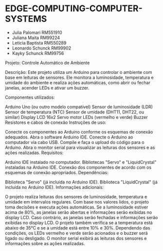 # EDGE-COMPUTING-COMPUTER-SYSTEMS
 - Julia Palomari RM551910
 - Juliana Maita RM99224
 - Leticia Baptista RM550289
 - Leonardo Schunck RM99902
 - Kayky Schunck RM99756





Projeto: Controle Automático de Ambiente

Descrição:
Este projeto utiliza um Arduino para controlar o ambiente com base em leituras de sensores. Ele monitora a luminosidade, temperatura e umidade do ambiente e realiza ações automáticas, como abrir ou fechar janelas, acender LEDs e ativar um buzzer.

Componentes utilizados:

Arduino Uno (ou outro modelo compatível)
Sensor de luminosidade (LDR)
Sensor de temperatura (NTC)
Sensor de umidade (DHT11, DHT22, ou similar)
Display LCD 16x2
Servo motor
LEDs (vermelho e verde)
Buzzer
Resistores e cabos de conexão
Instruções de uso:

Conecte os componentes ao Arduino conforme os esquemas de conexão adequados.
Abra o software Arduino IDE.
Conecte o Arduino ao computador via cabo USB.
Compile e faça o upload do código para o Arduino.
Abra o monitor serial para visualizar as leituras dos sensores e as ações realizadas.
Requisitos:

Arduino IDE instalado no computador.
Bibliotecas "Servo" e "LiquidCrystal" instaladas na Arduino IDE.
Conexão dos componentes de acordo com os esquemas de conexão apropriados.
Dependências:

Biblioteca "Servo" (já incluída no Arduino IDE).
Biblioteca "LiquidCrystal" (já incluída no Arduino IDE).
Informações adicionais:

O projeto realiza leituras dos sensores de luminosidade, temperatura e umidade em intervalos regulares.
Com base nos valores lidos, o projeto toma decisões e executa ações automáticas.
Se a luminosidade estiver acima de 80%, as janelas serão abertas e informações serão exibidas no display LCD.
Caso contrário, as janelas serão fechadas e informações serão exibidas no display LCD.
O projeto também verifica se a temperatura está abaixo de 35°C e se a umidade está entre 10% e 30%.
Dependendo das condições, os LEDs vermelho e verde serão acionados e o buzzer será ligado ou desligado.
O monitor serial exibirá as leituras dos sensores e informações sobre as ações realizadas.

